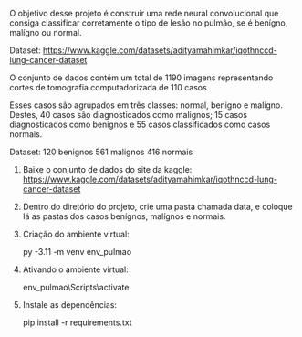 
O objetivo desse projeto é construir uma rede neural convolucional que consiga classificar corretamente o tipo de lesão no pulmão, se é benígno, malígno ou normal.


Dataset: https://www.kaggle.com/datasets/adityamahimkar/iqothnccd-lung-cancer-dataset

 O conjunto de dados contém um total de 1190 imagens representando cortes de tomografia computadorizada de 110 casos

 Esses casos são agrupados em três classes: normal, benigno e maligno. Destes, 40 casos são diagnosticados como malignos; 15 casos diagnosticados como benignos e 55 casos classificados como casos normais.

 Dataset:
    120 benignos
    561 malignos
    416 normais

1. Baixe o conjunto de dados do site da kaggle: https://www.kaggle.com/datasets/adityamahimkar/iqothnccd-lung-cancer-dataset

2. Dentro do diretório do projeto, crie uma pasta chamada data, e coloque lá as pastas dos casos benígnos, malígnos e normais.

3. Criação do ambiente virtual:

    py -3.11 -m venv env_pulmao

4. Ativando o ambiente virtual:

    env_pulmao\Scripts\activate

5. Instale as dependências:

    pip install -r requirements.txt